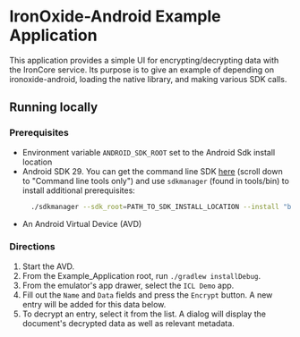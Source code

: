 # IronOxide-Android Example Application

This application provides a simple UI for encrypting/decrypting data with the IronCore service. Its purpose is to give an example of depending on ironoxide-android, loading the native library, and making various SDK calls.

## Running locally

### Prerequisites

- Environment variable `ANDROID_SDK_ROOT` set to the Android Sdk install location
- Android SDK 29. You can get the command line SDK [here](https://developer.android.com/studio) (scroll down to "Command line tools only") and use `sdkmanager` (found in tools/bin) to install additional prerequisites:
  ```bash
    ./sdkmanager --sdk_root=PATH_TO_SDK_INSTALL_LOCATION --install "build-tools;29.0.3" "platform-tools" "platforms;android-29" "emulator"
  ```
- An Android Virtual Device (AVD)

### Directions

1. Start the AVD.
1. From the Example_Application root, run `./gradlew installDebug`.
1. From the emulator's app drawer, select the `ICL Demo` app.
1. Fill out the `Name` and `Data` fields and press the `Encrypt` button. A new entry will be added for this data below.
1. To decrypt an entry, select it from the list. A dialog will display the document's decrypted data as well as relevant metadata.
